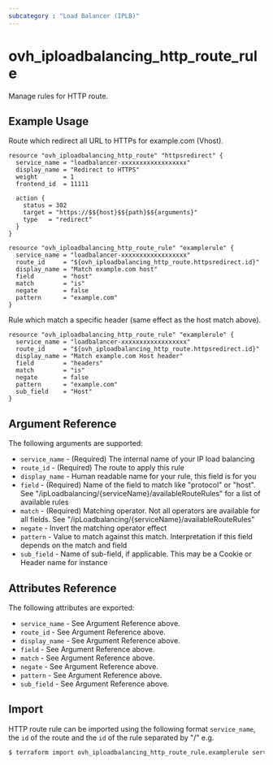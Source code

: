 ```yaml
---
subcategory : "Load Balancer (IPLB)"
---
```


# ovh_iploadbalancing_http_route_rule

Manage rules for HTTP route.

## Example Usage

Route which redirect all URL to HTTPs for example.com (Vhost).

```hcl
resource "ovh_iploadbalancing_http_route" "httpsredirect" {
  service_name = "loadbalancer-xxxxxxxxxxxxxxxxxx"
  display_name = "Redirect to HTTPS"
  weight       = 1
  frontend_id  = 11111

  action {
    status = 302
    target = "https://$${host}$${path}$${arguments}"
    type   = "redirect"
  }
}

resource "ovh_iploadbalancing_http_route_rule" "examplerule" {
  service_name = "loadbalancer-xxxxxxxxxxxxxxxxxx"
  route_id     = "${ovh_iploadbalancing_http_route.httpsredirect.id}"
  display_name = "Match example.com host"
  field        = "host"
  match        = "is"
  negate       = false
  pattern      = "example.com"
}
```

Rule which match a specific header (same effect as the host match above).

```hcl
resource "ovh_iploadbalancing_http_route_rule" "examplerule" {
  service_name = "loadbalancer-xxxxxxxxxxxxxxxxxx"
  route_id     = "${ovh_iploadbalancing_http_route.httpsredirect.id}"
  display_name = "Match example.com Host header"
  field        = "headers"
  match        = "is"
  negate       = false
  pattern      = "example.com"
  sub_field    = "Host"
}
```

## Argument Reference

The following arguments are supported:

* `service_name` - (Required) The internal name of your IP load balancing
* `route_id` - (Required) The route to apply this rule
* `display_name` - Human readable name for your rule, this field is for you
* `field` - (Required) Name of the field to match like "protocol" or "host". See "/ipLoadbalancing/{serviceName}/availableRouteRules" for a list of available rules
* `match` - (Required) Matching operator. Not all operators are available for all fields. See "/ipLoadbalancing/{serviceName}/availableRouteRules"
* `negate` - Invert the matching operator effect
* `pattern` - Value to match against this match. Interpretation if this field depends on the match and field
* `sub_field` - Name of sub-field, if applicable. This may be a Cookie or Header name for instance

## Attributes Reference

The following attributes are exported:

* `service_name` - See Argument Reference above.
* `route_id` - See Argument Reference above.
* `display_name` - See Argument Reference above.
* `field` - See Argument Reference above.
* `match` - See Argument Reference above.
* `negate` - See Argument Reference above.
* `pattern` - See Argument Reference above.
* `sub_field` - See Argument Reference above.


## Import 

HTTP route rule can be imported using the following format `service_name`, the `id` of the route and the `id` of the rule separated by "/" e.g.

```bash
$ terraform import ovh_iploadbalancing_http_route_rule.examplerule service_name/route_id/rule_id
```